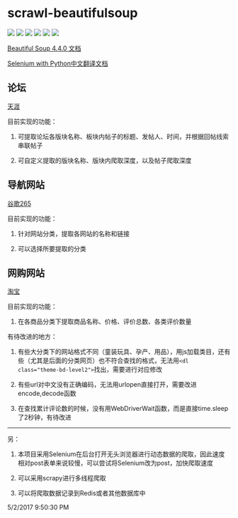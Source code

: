 # scrawl-beautifulsoup

![](https://img.shields.io/badge/Python-3.6.1-blue.svg?style=flat)
![](https://img.shields.io/badge/BeautifulSoup-4.5.3-brightgreen.svg?style=flat) 
![](https://img.shields.io/badge/lxml-3.7.3-green.svg?style=flat)
![](https://img.shields.io/badge/Selenium-3.4.1-yellow.svg?style=flat) 
![](https://img.shields.io/badge/Webdriver-PhantomJS-orange.svg?style=flat)
![](https://img.shields.io/badge/Chorme--red.svg?style=flat)

[Beautiful Soup 4.4.0 文档](http://beautifulsoup.readthedocs.io/zh_CN/latest/)

[Selenium with Python中文翻译文档](http://selenium-python-zh.readthedocs.io/en/latest/index.html)


## 论坛 ##
[天涯](http://bbs.tianya.cn)

目前实现的功能：

1. 可提取论坛各版块名称、板块内帖子的标题、发帖人、时间，并根据回帖线索串联帖子

2. 可自定义提取的版块名称、版块内爬取深度，以及帖子爬取深度

## 导航网站 ##
[谷歌265](http://www.265.com/)

目前实现的功能：

1. 针对网站分类，提取各网站的名称和链接

2. 可以选择所要提取的分类

## 网购网站 ##
[淘宝](https://www.taobao.com/)

目前实现的功能：

1. 在各商品分类下提取商品名称、价格、评价总数、各类评价数量

有待改进的地方：

1. 有些大分类下的网站格式不同（童装玩具、孕产、用品），用js加载类目，还有些（尤其是后面的分类网页）也不符合查找的格式，无法用`<dl class="theme-bd-level2">`找出，需要进行对应修改

2. 有些url对中文没有正确编码，无法用urlopen直接打开，需要改进encode,decode函数

3. 在查找累计评论数的时候，没有用WebDriverWait函数，而是直接time.sleep了2秒钟，有待改进


-------
另：

1. 本项目采用Selenium在后台打开无头浏览器进行动态数据的爬取，因此速度相对post表单来说较慢，可以尝试将Selenium改为post，加快爬取速度

2. 可以采用scrapy进行多线程爬取

3. 可以将爬取数据记录到Redis或者其他数据库中

5/2/2017 9:50:30 PM 
